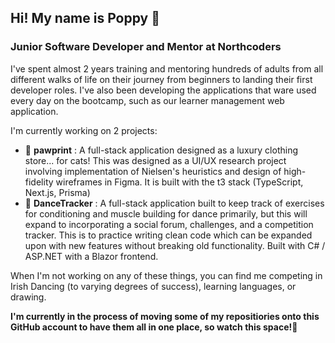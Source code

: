 ## Hi! My name is Poppy 👋

### Junior Software Developer and Mentor at Northcoders

I've spent almost 2 years training and mentoring hundreds of adults from all different walks of life on their journey from beginners to landing their first developer roles. I've also been developing the applications that ware used every day on the bootcamp, such as our learner management web application.

I'm currently working on 2 projects:
  - 💎 **pawprint** : A full-stack application designed as a luxury clothing store... for cats! This was designed as a UI/UX research project involving implementation of Nielsen's heuristics and design of high-fidelity wireframes in Figma. It is built with the t3 stack (TypeScript, Next.js, Prisma)
  - 🎵 **DanceTracker** : A full-stack application built to keep track of exercises for conditioning and muscle building for dance primarily, but this will expand to incorporating a social forum, challenges, and a competition tracker. This is to practice writing clean code which can be expanded upon with new features without breaking old functionality. Built with C# / ASP.NET with a Blazor frontend.


When I'm not working on any of these things, you can find me competing in Irish Dancing (to varying degrees of success), learning languages, or drawing.

**I'm currently in the process of moving some of my repositiories onto this GitHub account to have them all in one place, so watch this space!👀**


<!--
**P-McD/P-McD** is a ✨ _special_ ✨ repository because its `README.md` (this file) appears on your GitHub profile.

Here are some ideas to get you started:

- 🔭 I’m currently working on ...
- 🌱 I’m currently learning ...
- 👯 I’m looking to collaborate on ...
- 🤔 I’m looking for help with ...
- 💬 Ask me about ...
- 📫 How to reach me: ...
- 😄 Pronouns: ...
- ⚡ Fun fact: ...
-->
